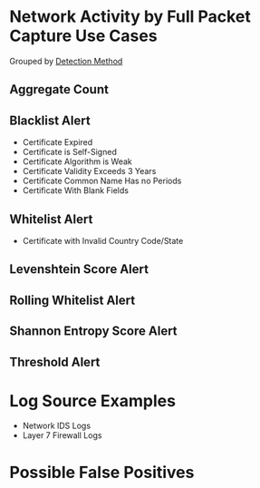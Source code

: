 # Network Activity by Full Packet Capture Use Cases


Grouped by [Detection Method](/Detection-Methods.md)


## Aggregate Count



## Blacklist Alert
- Certificate Expired
- Certificate is Self-Signed
- Certificate Algorithm is Weak
- Certificate Validity Exceeds 3 Years
- Certificate Common Name Has no Periods
- Certificate With Blank Fields


## Whitelist Alert
- Certificate with Invalid Country Code/State


## Levenshtein Score Alert


## Rolling Whitelist Alert


## Shannon Entropy Score Alert


## Threshold Alert


# Log Source Examples
- Network IDS Logs
- Layer 7 Firewall Logs


# Possible False Positives

